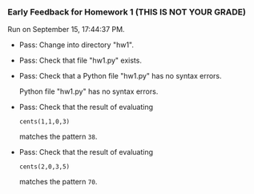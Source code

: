 ### Early Feedback for Homework 1 (THIS IS NOT YOUR GRADE)

Run on September 15, 17:44:37 PM.

+ Pass: Change into directory "hw1".

+ Pass: Check that file "hw1.py" exists.

+ Pass: Check that a Python file "hw1.py" has no syntax errors.

    Python file "hw1.py" has no syntax errors.



+ Pass: 
Check that the result of evaluating
   ```
   cents(1,1,0,3)
   ```
   matches the pattern `38`.

   




+ Pass: 
Check that the result of evaluating
   ```
   cents(2,0,3,5)
   ```
   matches the pattern `70`.

   




